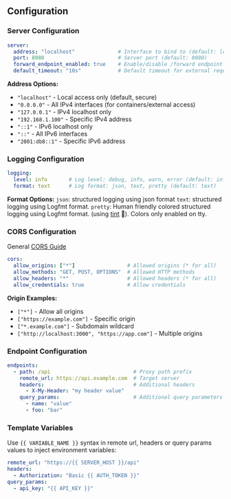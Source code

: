 ## Configuration

### Server Configuration

```yaml
server:
  address: "localhost"              # Interface to bind to (default: localhost)  
  port: 8080                        # Server port (default: 8080)
  forward_endpoint_enabled: true    # Enable/disable /forward endpoint (default: true)
  default_timeout: "10s"            # Default timeout for external requests (default: 10s)
```

**Address Options:**

- `"localhost"` - Local access only (default, secure)
- `"0.0.0.0"` - All IPv4 interfaces (for containers/external access)
- `"127.0.0.1"` - IPv4 localhost only
- `"192.168.1.100"` - Specific IPv4 address
- `"::1"` - IPv6 localhost only
- `"::"` - All IPv6 interfaces
- `"2001:db8::1"` - Specific IPv6 address

### Logging Configuration

```yaml
logging:
  level: info       # Log level: debug, info, warn, error (default: info)
  format: text      # Log format: json, text, pretty (default: text)
```

**Format Options:**
`json`: structured logging using json format
`text`: structured logging using Logfmt format.
`pretty`: Human friendly colored structured logging using Logfmt format. (using [tint](https://github.com/lmittmann/tint) 🌈). Colors only enabled on tty.

### CORS Configuration

General [CORS Guide](https://developer.mozilla.org/en-US/docs/Web/HTTP/Guides/CORS)

```yaml
cors:
  allow_origins: ["*"]                 # Allowed origins (* for all)
  allow_methods: "GET, POST, OPTIONS"  # Allowed HTTP methods
  allow_headers: "*"                   # Allowed headers (* for all)
  allow_credentials: true              # Allow credentials
```

**Origin Examples:**

- `["*"]` - Allow all origins
- `["https://example.com"]` - Specific origin
- `["*.example.com"]` - Subdomain wildcard
- `["http://localhost:3000", "https://app.com"]` - Multiple origins

### Endpoint Configuration

```yaml
endpoints:
  - path: /api                           # Proxy path prefix
    remote_url: https://api.example.com  # Target server
    headers:                             # Additional headers
      - X-My-Header: "my header value"
    query_params:                        # Additional query parameters
      - name: "value"
      - foo: "bar"
```

### Template Variables

Use `{{ VARIABLE_NAME }}` syntax in remote url, headers or query params values to inject environment variables:

```yaml
remote_url: "https://{{ SERVER_HOST }}/api"
headers:
  - Authorization: "Basic {{ AUTH_TOKEN }}"
query_params:
  - api_key: "{{ API_KEY }}"
```
